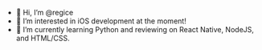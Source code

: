 - 👋 Hi, I’m @regice
- 👀 I’m interested in iOS development at the moment!
- 🌱 I’m currently learning Python and reviewing on React Native, NodeJS, and HTML/CSS.

<!---
regice/regice is a ✨ special ✨ repository because its `README.md` (this file) appears on your GitHub profile.
You can click the Preview link to take a look at your changes.
--->
